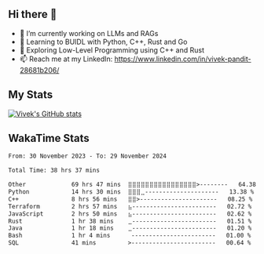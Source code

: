 ## Hi there 👋

- 🔭 I’m currently working on LLMs and RAGs
- 🌱 Learning to BUIDL with Python, C++, Rust and Go 
- 🤔 Exploring Low-Level Programming using C++ and Rust 
- 📫 Reach me at my LinkedIn: https://www.linkedin.com/in/vivek-pandit-28681b206/

## My Stats
[![Vivek's GitHub stats](https://github-readme-stats.vercel.app/api?username=ipanditi&show_icons=true&theme=dark)](https://ipanditi.github.io/)

## WakaTime Stats
<!--START_SECTION:waka-->

```txt
From: 30 November 2023 - To: 29 November 2024

Total Time: 38 hrs 37 mins

Other             69 hrs 47 mins  ⣿⣿⣿⣿⣿⣿⣿⣿⣿⣿⣿⣿⣿⣿⣿⣿>--------   64.38 %
Python            14 hrs 30 mins  ⣿⣿⣿⣀---------------------   13.38 %
C++               8 hrs 56 mins   ⣿⣿>----------------------   08.25 %
Terraform         2 hrs 57 mins   ⣦------------------------   02.72 %
JavaScript        2 hrs 50 mins   ⣦------------------------   02.62 %
Rust              1 hr 38 mins    ⣀------------------------   01.51 %
Java              1 hr 18 mins    ⣀------------------------   01.20 %
Bash              1 hr 4 mins      ------------------------   01.00 %
SQL               41 mins         >------------------------   00.64 %
```

<!--END_SECTION:waka-->



